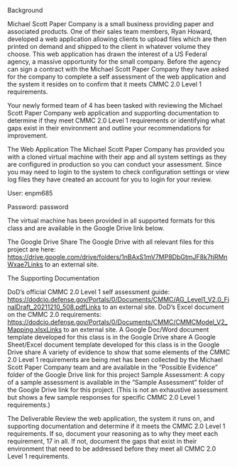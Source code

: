 Background

Michael Scott Paper Company is a small business providing paper and associated products. One of their sales team members, Ryan Howard, developed a web application allowing clients to upload files which are then printed on demand and shipped to the client in whatever volume they choose.  This web application has drawn the interest of a US Federal agency, a massive opportunity for the small company.  Before the agency can sign a contract with the Michael Scott Paper Company they have asked for the company to complete a self assessment of the web application and the system it resides on to confirm that it meets CMMC 2.0 Level 1 requirements.

 

Your newly formed team of 4 has been tasked with reviewing the Michael Scott Paper Company web application and supporting documentation to determine if they meet CMMC 2.0 Level 1 requirements or identifying what gaps exist in their environment and outline your recommendations for improvement.

 

The Web Application
The Michael Scott Paper Company has provided you with a cloned virtual machine with their app and all system settings as they are configured in production so you can conduct your assessment. Since you may need to login to the system to check configuration settings or view log files they have created an account for you to login for your review.

 

User: enpm685 

Password: password

 

The virtual machine has been provided in all supported formats for this class and are available in the Google Drive link below.

 

The Google Drive Share
The Google Drive with all relevant files for this project are here: https://drive.google.com/drive/folders/1nBAxS1mV7MP8DbGtmJF8k7tjRMnWxae7Links to an external site. 

 

The Supporting Documentation
 

DoD’s official CMMC 2.0 Level 1 self assessment guide: https://dodcio.defense.gov/Portals/0/Documents/CMMC/AG_Level1_V2.0_FinalDraft_20211210_508.pdfLinks to an external site. 
DoD’s Excel document on the CMMC 2.0 requirements: https://dodcio.defense.gov/Portals/0/Documents/CMMC/CMMCModel_V2_Mapping.xlsxLinks to an external site. 
A Google Doc/Word document template developed for this class is in the Google Drive share
A Google Sheet/Excel document template developed for this class is in the Google Drive share
A variety of evidence to show that some elements of the CMMC 2.0 Level 1 requirements are being met has been collected by the Michael Scott Paper Company team and are available in the “Possible Evidence” folder of the Google Drive link for this project
Sample Assessment: A copy of a sample assessment is available in the “Sample Assessment” folder of the Google Drive link for this project. (This is not an exhaustive assessment but shows a few sample responses for specific CMMC 2.0 Level 1 requirements.)
 

The Deliverable
Review the web application, the system it runs on, and supporting documentation and determine if it meets the CMMC 2.0 Level 1 requirements.  If so, document your reasoning as to why they meet each requirement, 17 in all. If not, document the gaps that exist in their environment that need to be addressed before they meet all CMMC 2.0 Level 1 requirements.

